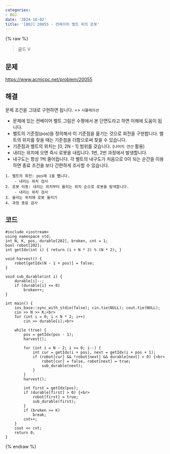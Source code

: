```yaml
---
categories:
- BOJ
date: '2024-10-02'
title: '[BOJ] 20055 - 컨베이어 벨트 위의 로봇'
---
```


{% raw %}
> 골드 V<br>

## 문제
https://www.acmicpc.net/problem/20055<br>

## 해결
문제 조건을 그대로 구현하면 됩니다. => `시뮬레이션`<br>
- 문제에 있는 컨베이어 벨트 그림은 수평에서 본 단면도라고 하면 이해에 도움이 됩니다.
- 벨트의 기준점(pos)을 정의해서 이 기준점을 옮기는 것으로 회전을 구현합니다. 벨트의 위치를 찾을 때는 기준점을 더함으로써 찾을 수 있습니다.
- 기준점과 벨트의 위치는 [0, 2N - 1] 범위를 갖습니다. (`나머지 연산` 활용)
- 내리는 위치에 오면 즉시 로봇을 내립니다. 1번, 2번 과정에서 발생합니다.
- 내구도는 항상 1씩 줄어듭니다. 각 벨트의 내구도가 처음으로 0이 되는 순간을 이용하면 종료 조건을 보다 간편하게 조사할 수 있습니다.

```
1. 벨트의 회전: pos에 1을 뺍니다.
	- 내리는 위치 검사
2. 로봇 이동: 내리는 위치부터 올리는 위치 순으로 로봇을 탐색합니다.
	- 내리는 위치 검사
3. 올리는 위치에 로봇 올리기
4. 과정 종료 검사
```


## 코드
```
#include <iostream>
using namespace std;
int N, K, pos, durable[202], broken, cnt = 1;
bool robot[202];
int getIdx(int i) { return (i + N * 2) % (N * 2); }

void harvest() {
	robot[getIdx(N - 1 + pos)] = false;
}

void sub_durable(int i) {
	durable[i]--;
	if (durable[i] <= 0)
		broken++;
}

int main() {
	ios_base::sync_with_stdio(false); cin.tie(NULL); cout.tie(NULL);
	cin >> N >> K;<br>
	for (int i = 0; i < N * 2; i++)
		cin >> durable[i];<br>

	while (true) {
		pos = getIdx(pos - 1);
		harvest();

		for (int i = N - 2; i >= 0; i--) {
			int cur = getIdx(i + pos), next = getIdx(i + pos + 1);
			if (robot[cur] && !robot[next] && durable[next] > 0) {<br>
				robot[cur] = false, robot[next] = true;
				sub_durable(next);
			}
		}
		harvest();

		int first = getIdx(pos);
		if (durable[first] > 0) {<br>
			robot[first] = true;
			sub_durable(first);
		}
		if (broken >= K)
			break;
		cnt++;
	}
	cout << cnt;
	return 0;
}
```
{% endraw %}